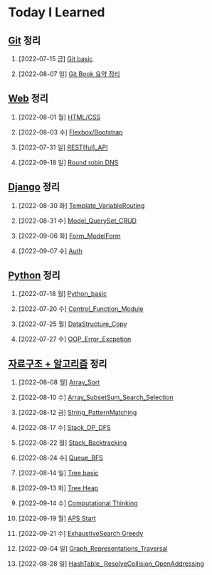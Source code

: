 # Today I Learned

## [Git](/Git) 정리

1. [2022-07-15 금] [Git basic](./Git/0715_Git_basic.md)

2. [2022-08-07 일] [Git Book 요약 정리](https://github.com/kimsixsue/CS-Study/blob/master/kimsixsue/Git_GitHub.md)

## [Web](/Web) 정리

1. [2022-08-01 월] [HTML/CSS](./Web/0801_HTML_CSS.md)

2. [2022-08-03 수] [Flexbox/Bootstrap](./Web/0803_Flexbox_Bootstrap.md)

3. [2022-07-31 일] [REST[ful]_API](https://github.com/kimsixsue/CS-Study/blob/master/kimsixsue/RESTful_API.md)

4. [2022-09-18 일] [Round robin DNS](https://github.com/kimsixsue/CS-Study/blob/master/kimsixsue/Round_robin_DNS.md)

## [Django](/Django) 정리

1. [2022-08-30 화] [Template_VariableRouting](./Django/0830_Django_Template_VariableRouting.md)

2. [2022-08-31 수] [Model_QuerySet_CRUD](./Django/0831_Django_Model_QuerySet_CRUD.md)

3. [2022-09-06 화] [Form_ModelForm](./Django/0906_Django_Form_ModelForm.md)

4. [2022-09-07 수] [Auth](./Django/0907_Django_Auth.md)


## [Python](/Python) 정리

1. [2022-07-18 월] [Python_basic](/Python/0718_Python_basic.md)

2. [2022-07-20 수] [Control_Function_Module](/Python/0720_control_function_module.md)

3. [2022-07-25 월] [DataStructure_Copy](/Python/0725_data_structure_copy.md)

4. [2022-07-27 수] [OOP_Error_Excpetion](/Python/0727_OOP_error_exception.md)

## [자료구조 + 알고리즘](/Algorithm) 정리

1. [2022-08-08 월] [Array_Sort](./Algorithm/0808_Array_Sort.md)

2. [2022-08-10 수] [Array_SubsetSum_Search_Selection](./Algorithm/0810_Array_SubsetSum_Search_Selection.md)

3. [2022-08-12 금] [String_PatternMatching](./Algorithm/0812_String_PatternMatching.md)

4. [2022-08-17 수] [Stack_DP_DFS](./Algorithm/0817_Stack_DP_DFS.md)

5. [2022-08-22 월] [Stack_Backtracking](./Algorithm/0822_Stack_Backtracking.md)

6. [2022-08-24 수] [Queue_BFS](./Algorithm/0824_Queue_BFS.md)

7. [2022-08-14 일] [Tree basic](https://github.com/kimsixsue/CS-Study/blob/master/kimsixsue/Tree.md)

8. [2022-09-13 화] [Tree Heap](./Algorithm/0913_Tree_Heap.md)

9. [2022-09-14 수] [Computational Thinking](./Algorithm/0914_ComputationalThinking.md)

10. [2022-09-19 월] [APS Start](./Algorithm/0919_APS_Start.md)

11. [2022-09-21 수] [ExhaustiveSearch Greedy](./Algorithm/0921_ExhaustiveSearch_Greedy.md)

12. [2022-09-04 일] [Graph_Representations_Traversal](https://github.com/kimsixsue/CS-Study/blob/master/kimsixsue/Graph_Representations_Traversal.md)

13. [2022-08-28 일] [HashTable_ ResolveCollision_OpenAddressing](https://github.com/kimsixsue/CS-Study/blob/master/kimsixsue/Open_Addressing.md)

